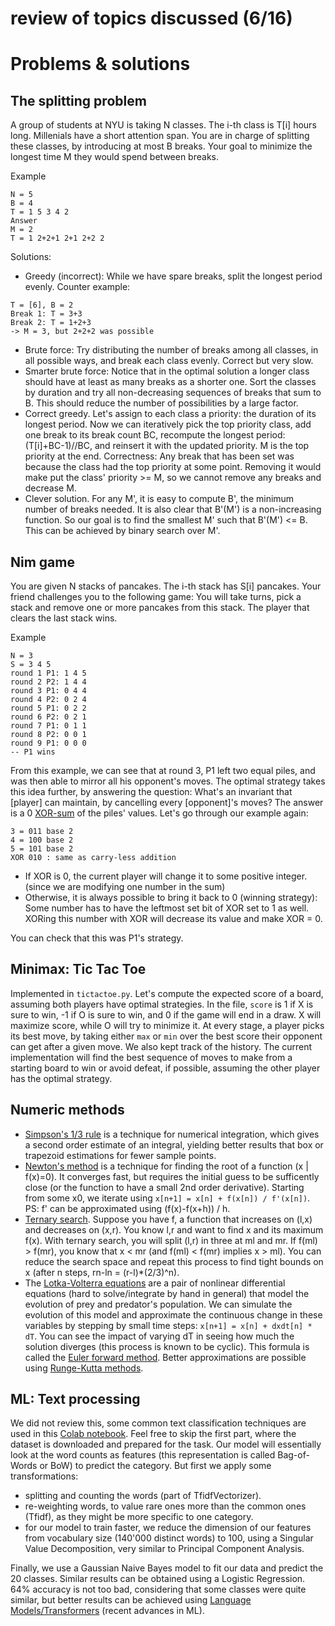 # review of topics discussed (6/16)

# Problems & solutions
## The splitting problem
A group of students at NYU is taking N classes.
The i-th class is T[i] hours long.
Millenials have a short attention span.
You are in charge of splitting these classes,
by introducing at most B breaks.
Your goal to minimize the longest time M they would spend between breaks.

Example
```
N = 5
B = 4
T = 1 5 3 4 2
Answer
M = 2
T = 1 2+2+1 2+1 2+2 2
```

Solutions:

- Greedy (incorrect): While we have spare breaks, split the longest period evenly. Counter example:
```
T = [6], B = 2
Break 1: T = 3+3
Break 2: T = 1+2+3
-> M = 3, but 2+2+2 was possible
```

- Brute force: Try distributing the number of breaks among all classes, in all possible ways, and break each class evenly. Correct but very slow.
- Smarter brute force: Notice that in the optimal solution a longer class should have at least as many breaks as a shorter one. Sort the classes by duration and try all non-decreasing sequences of breaks that sum to B. This should reduce the number of possibilities by a large factor.
- Correct greedy. Let's assign to each class a priority: the duration of its longest period. Now we can iteratively pick the top priority class, add one break to its break count BC, recompute the longest period: (T[i]+BC-1)//BC, and reinsert it with the updated priority. M is the top priority at the end. Correctness: Any break that has been set was because the class had the top priority at some point. Removing it would make put the class' priority >= M, so we cannot remove any breaks and decrease M.
- Clever solution. For any M', it is easy to compute B', the minimum number of breaks needed. It is also clear that B'(M') is a non-increasing function. So our goal is to find the smallest M' such that B'(M') <= B. This can be achieved by binary search over M'.

## Nim game
You are given N stacks of pancakes. The i-th stack has S[i] pancakes.
Your friend challenges you to the following game: You will take turns, pick a stack and remove one or more pancakes from this stack. The player that clears the last stack wins.

Example
```
N = 3
S = 3 4 5
round 1 P1: 1 4 5
round 2 P2: 1 4 4
round 3 P1: 0 4 4
round 4 P2: 0 2 4
round 5 P1: 0 2 2
round 6 P2: 0 2 1
round 7 P1: 0 1 1
round 8 P2: 0 0 1
round 9 P1: 0 0 0
-- P1 wins
```
From this example, we can see that at round 3, P1 left two equal piles,
and was then able to mirror all his opponent's moves.
The optimal strategy takes this idea further, by answering the question:
What's an invariant that [player] can maintain, by cancelling every [opponent]'s moves?
The answer is a 0 [XOR-sum](https://en.wikipedia.org/wiki/Exclusive_or) of the piles' values. Let's go through our example again:
```
3 = 011 base 2
4 = 100 base 2
5 = 101 base 2
XOR 010 : same as carry-less addition
```

- If XOR is 0, the current player will change it to some positive integer. (since we are modifying one number in the sum)
- Otherwise, it is always possible to bring it back to 0 (winning strategy):
Some number has to have the leftmost set bit of XOR set to 1 as well. XORing this number with XOR will decrease its value and make XOR = 0.

You can check that this was P1's strategy.

## Minimax: Tic Tac Toe
Implemented in `tictactoe.py`.
Let's compute the expected score of a board, assuming both players have optimal strategies. In the file, `score` is 1 if X is sure to win, -1 if O is sure to win, and 0 if the game will end in a draw. X will maximize score, while O will try to minimize it. At every stage, a player picks its best move, by taking either `max` or `min` over the best score their opponent can get after a given move.
We also kept track of the history. The current implementation will find the best sequence of moves to make from a starting board to win or avoid defeat, if possible, assuming the other player has the optimal strategy.

## Numeric methods

- [Simpson's 1/3 rule](https://en.wikipedia.org/wiki/Simpson%27s_rule)
is a technique for numerical integration, which gives a second order estimate of an integral, yielding better results that box or trapezoid estimations for fewer sample points.
- [Newton's method](https://en.wikipedia.org/wiki/Newton%27s_method)
is a technique for finding the root of a function (x | f(x)=0). It converges fast, but requires the initial guess to be sufficently close (or the function to have a small 2nd order derivative). Starting from some x0, we iterate using `x[n+1] = x[n] + f(x[n]) / f'(x[n])`. PS: f' can be approximated using (f(x)-f(x+h)) / h.
- [Ternary search](https://en.wikipedia.org/wiki/Ternary_search). Suppose you have f, a function that increases on (l,x) and decreases on (x,r). You know l,r and want to find x and its maximum f(x). With ternary search, you will split (l,r) in three at ml and mr.
If f(ml) > f(mr), you know that x < mr (and f(ml) < f(mr) implies x > ml). You can reduce the search space and repeat this process to find tight bounds on x (after n steps, rn-ln = (r-l)\*(2/3)^n).
- The [Lotka-Volterra equations](https://en.wikipedia.org/wiki/Lotka%E2%80%93Volterra_equations) are a pair of nonlinear differential equations (hard to solve/integrate by hand in general) that model the evolution of prey and predator's population.
We can simulate the evolution of this model and approximate the continuous change in these variables by stepping by small time steps: `x[n+1] = x[n] + dxdt[n] * dT`. You can see the impact of varying dT in seeing how much the solution diverges (this process is known to be cyclic).
This formula is called the [Euler forward method](https://en.wikipedia.org/wiki/Euler_method). Better approximations are possible using [Runge-Kutta methods](https://en.wikipedia.org/wiki/Runge%E2%80%93Kutta_methods).

## ML: Text processing
We did not review this, some common text classification techniques are used in this [Colab notebook](https://colab.research.google.com/drive/1yZow-GIh7eKv-3smR1mFisqPVppOw82a?usp=sharing).
Feel free to skip the first part, where the dataset is downloaded and prepared for the task.
Our model will essentially look at the word counts as features (this representation is called Bag-of-Words or BoW) to predict the category.
But first we apply some transformations:

- splitting and counting the words (part of TfidfVectorizer).
- re-weighting words, to value rare ones more than the common ones (Tfidf), as they might be more specific to one category.
- for our model to train faster, we reduce the dimension of our features from vocabulary size (140'000 distinct words) to 100, using a Singular Value Decomposition, very similar to Principal Component Analysis.

Finally, we use a Gaussian Naive Bayes model to fit our data and predict the 20 classes.
Similar results can be obtained using a Logistic Regression.
64% accuracy is not too bad, considering that some classes were quite similar, but better results can be achieved using [Language Models/Transformers](https://huggingface.co/docs/transformers/quicktour) (recent advances in ML).
